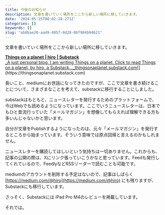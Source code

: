 ```yaml
---
title: 今後のお知らせ
description: 文章を書いていく場所をここから新しい場所に移していきます。
date: '2024-05-25T08:02:28.271Z'
categories: []
keywords: []
slug: "eb8bae20-aa49-4057-8d28-86f984b94621"
---
```

文章を書いていく場所をここから新しい場所に移していきます。

[**Things on a planet | hiro | Substack**  
_A just personal blog. I am writing Things on a planet. Click to read Things on a planet, by hiro, a Substack…_thingsonaplanet.substack.com](https://thingsonaplanet.substack.com "https://thingsonaplanet.substack.com")[](https://thingsonaplanet.substack.com)

長いこと、mediumにお世話になってきたのですが、ここで文章を書き続けることについて、さまざまなことを考えて、substackに移行することにしました。

substackはもともと、ニュースレターを発行するためのプラットフォームで、今はWebでも読めるようになっています。ここでいうニュースレターは、日本でもひと昔流行っていた「メールマガジン」を想像してもらえれば理解できる方も多いんじゃないかと思います。

自分が文章をPublishするようになったのは、元々「メールマガジン」を発行するところから始まっています。そういう意味では原点回帰と言えるのかもしれません。

ニュースレターを購読してほしいという気持ちは一切ありません。これからも、記事の公開の際は、Xにリンク張っていこうかなと思っています。Feedも発行してくれているので、FeedlyなどRSSリーダーで読むことも可能です。

mediumのアカウントを削除する予定はないので、記事はしばらく [https://medium.com/@hiro](https://medium.com/@hiro) にも残りますが、Substackにも移行しています。

さっそく、Substackには iPad Pro M4のレビューを掲載しています。

それでは。